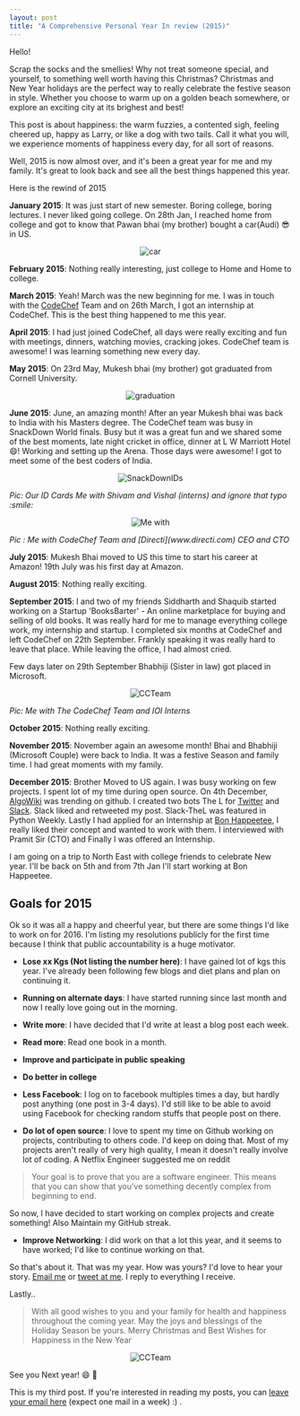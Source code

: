 ```yaml
---
layout: post
title: "A Comprehensive Personal Year In review (2015)"
---
```


Hello!

Scrap the socks and the smellies! Why not treat someone special, and yourself, to something well worth having this Christmas? Christmas and New Year holidays are the perfect way to really celebrate the festive season in style. Whether you choose to warm up on a golden beach somewhere, or explore an exciting city at its brighest and best!

This post is about happiness: the warm fuzzies, a contented sigh, feeling cheered up, happy as Larry, or like a dog with two tails. Call it what you will, we experience moments of happiness every day, for all sort of reasons.

Well, 2015 is now almost over, and it's been a great year for me and my family. It's great to look back and see all the best things happened this year.

Here is the rewind of 2015


**January 2015**: It was just start of new semester. Boring college, boring lectures. I never liked going college. On 28th Jan, I reached home from college and got to know that Pawan bhai  (my brother) bought a car(Audi) :sunglasses: in US. 

<p align="center">
   <img align="centre" src="https://raw.githubusercontent.com/vicky002/vicky002.github.io/master/img/car.jpg" alt="car"/>
</p>



**February 2015**: Nothing really interesting, just college to Home and Home to college.



**March 2015**: Yeah! March was the new beginning for me. I was in touch with the [CodeChef](https://www.codechef.com) Team and on 26th March, I got an internship at CodeChef. This is the best thing happened to me this year.



**April 2015**: I had just joined CodeChef, all days were really exciting and fun with meetings, dinners, watching movies, cracking jokes. CodeChef team is awesome! I was learning something new every day.  


**May 2015**: On 23rd May, Mukesh bhai (my brother) got graduated from Cornell University.

<p align="center">
   <img align="centre" src="https://raw.githubusercontent.com/vicky002/vicky002.github.io/master/img/graduation.jpg" alt="graduation"/>
</p>

**June 2015**: June, an amazing month! After an year Mukesh bhai was back to India with his Masters degree. The CodeChef team was busy in SnackDown World finals. Busy but it was a great fun and we shared some of the best moments, late night cricket in office, dinner at L W Marriott Hotel :smile:! Working and setting up the Arena. Those days were awesome! I got to meet some of the best coders of India.

<p align="center">
<img align="centre" src="https://raw.githubusercontent.com/vicky002/vicky002.github.io/master/img/snackdown1.jpg" alt="SnackDownIDs" />
</p>
<i> Pic: Our ID Cards Me with Shivam and Vishal (interns) and ignore that typo :smile: </i>


<p align="center">
<img align="centre" src="https://raw.githubusercontent.com/vicky002/vicky002.github.io/master/img/Snackdown.jpg" alt="Me with" />
</p>
<i>Pic : Me with CodeChef Team and [Directi](www.directi.com) CEO and CTO</i>


**July 2015**: Mukesh Bhai moved to US this time to start his career at Amazon! 19th July was his first day at Amazon.


**August 2015**: Nothing really exciting.


**September 2015**: I and two of my friends Siddharth and Shaquib started working on a Startup 'BooksBarter' - An online marketplace for buying and selling of old books. It was really hard for me to manage everything college work, my internship and startup. I completed six months at CodeChef and left CodeChef on 22th September. Frankly speaking it was really hard to leave that place. While leaving the office, I had almost cried. 


Few days later on 29th September Bhabhiji (Sister in law) got placed in Microsoft. 

<p align="center">
<img align="centre" src="https://raw.githubusercontent.com/vicky002/vicky002.github.io/master/img/ccteam.jpg" alt="CCTeam" />
</p>
<i>Pic: Me with The CodeChef Team and IOI Interns </i> 




**October 2015**: Nothing really exciting.


**November 2015**: November again an awesome month! Bhai and Bhabhiji (Microsoft Couple) were back to India. It was a festive Season and family time. I had great moments with my family.


**December 2015**: Brother Moved to US again. I was busy working on few projects. I spent lot of my time during open source. On 4th December, [AlgoWiki](https://github.com/vicky002/AlgoWiki) was trending on github. I created two bots The L for [Twitter](https://twitter.com/The_L__) and [Slack](https://github.com/vicky002/slack-thel). Slack liked and retweeted my post. Slack-TheL was featured in Python Weekly. Lastly I had applied for an Internship at [Bon Happeetee](http://www.bonhappetee.com/), I really liked their concept and wanted to work with them. I interviewed with Pramit Sir (CTO) and Finally I was offered an Internship. 


I am going on a trip to North East with college friends to celebrate New year. I'll be back on 5th and from 7th Jan I'll start working at Bon Happeetee.


## Goals for 2015


Ok so it was all a happy and cheerful year, but there are some things I'd like to work on for 2016. I'm listing my resolutions publicly for the first time because I think that public accountability is a huge motivator.


- **Lose xx Kgs (Not listing the number here)**: I have gained lot of kgs this year. I've already been following few blogs and diet plans and plan on continuing it.


- **Running on alternate days**: I have started running since last month and now I really love going out in the morning.


- **Write more**: I have decided that I'd write at least a blog post each week. 


- **Read more**: Read one book in a month.


- **Improve and participate in public speaking**


- **Do better in college**


- **Less Facebook**: I log on to facebook multiples times a day, but hardly post anything (one post in 3-4 days). I'd still like to be able to avoid using Facebook for checking random stuffs that people post on there.


- **Do lot of open source**: I love to spent my time on Github working on projects, contributing to others code. I'd keep on doing that. Most of my projects aren't really of very high quality, I mean it doesn't really involve lot of coding. 
A Netflix Engineer suggested me on reddit 
> Your goal is to prove that you are a software engineer. This means that you can show that you've something decently complex from beginning to end. 

 So now, I have decided to start working on complex projects and create something! Also Maintain my GitHub streak.

- **Improve Networking**: I did work on that a lot this year, and it seems to have worked; I'd like to continue working on that.


So that's about it. That was my year. How was yours? I'd love to hear your story. [Email me](tvicky002+git@gmail.com) or [tweet at me](https://twitter.com/vikesh002). I reply to everything I receive.


Lastly..


> With all good wishes
to you and your family
for health and happiness
throughout the coming year.
May the joys and blessings
of the Holiday Season be yours.
Merry Christmas and Best Wishes
for Happiness in the New Year

<p align="center">
<img align="centre" src="https://raw.githubusercontent.com/vicky002/vicky002.github.io/master/img/newyear.jpg" alt="CCTeam" />
</p>

See you Next year! :smile: :beers:




This is my third post. If you're interested in reading my posts, you can [leave your email here](http://eepurl.com/bIgxHz) (expect one mail in a week) :) .
